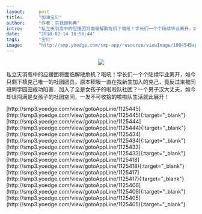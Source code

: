 ```yaml
---
layout:     post
title:      "加油宝贝"
author:     "作者：宗我部利典"
intro:      "私立天羽高中的应援团将面临解散危机？哦吼！学长们一个个陆续毕业离开，如今只剩下槙克己唯一的社团团员。原本积极一直在找新生加入的克己，竟反过来被同班同学园田成功陷害，加入了全是女孩子的啦啦队社团？一个男子汉大丈夫，如今却误闯满是女孩子的社团空间，一发不可收拾的啦啦队生活就此展开！"
date:       "2018-02-14 16:56:44"
tags:       "宝贝"
image:      "http://smp.yoedge.com/smp-app/resource/viewImage/1004545appline.png"
---
```

<div style="text-align: center">
<p><img src="http://smp.yoedge.com/smp-app/resource/viewImage/1004545appline.png"/></p>
</div>
<p class="post-meta">
<span>私立天羽高中的应援团将面临解散危机？哦吼！学长们一个个陆续毕业离开，如今只剩下槙克己唯一的社团团员。原本积极一直在找新生加入的克己，竟反过来被同班同学园田成功陷害，加入了全是女孩子的啦啦队社团？一个男子汉大丈夫，如今却误闯满是女孩子的社团空间，一发不可收拾的啦啦队生活就此展开！</span>
</p>
[http://smp3.yoedge.com/view/gotoAppLine/1125445](http://smp3.yoedge.com/view/gotoAppLine/1125445){:target="_blank"}
[http://smp3.yoedge.com/view/gotoAppLine/1125444](http://smp3.yoedge.com/view/gotoAppLine/1125444){:target="_blank"}
[http://smp3.yoedge.com/view/gotoAppLine/1125434](http://smp3.yoedge.com/view/gotoAppLine/1125434){:target="_blank"}
[http://smp3.yoedge.com/view/gotoAppLine/1125433](http://smp3.yoedge.com/view/gotoAppLine/1125433){:target="_blank"}
[http://smp3.yoedge.com/view/gotoAppLine/1125418](http://smp3.yoedge.com/view/gotoAppLine/1125418){:target="_blank"}
[http://smp3.yoedge.com/view/gotoAppLine/1125417](http://smp3.yoedge.com/view/gotoAppLine/1125417){:target="_blank"}
[http://smp3.yoedge.com/view/gotoAppLine/1125406](http://smp3.yoedge.com/view/gotoAppLine/1125406){:target="_blank"}
[http://smp3.yoedge.com/view/gotoAppLine/1125405](http://smp3.yoedge.com/view/gotoAppLine/1125405){:target="_blank"}


